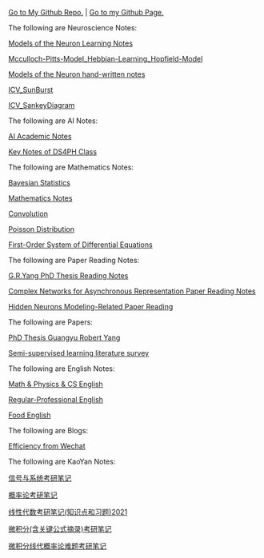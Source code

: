 [Go to My Github Repo.](https://github.com/HollisChen/NoteSharing) | [Go to my Github Page.](https://hollischen.github.io/NoteSharing/)

The following are Neuroscience Notes:

[Models of the Neuron Learning Notes](https://hollischen.github.io/NoteSharing/Models%20of%20the%20Neuron%20Class%20Notes/Models%20of%20the%20Neuron%20Learning%20Notes)

[Mcculloch-Pitts-Model_Hebbian-Learning_Hopfield-Model](https://hollischen.github.io/NoteSharing/Neuroscience%20and%20AI/Mcculloch-Pitts-Model_Hebbian-Learning_Hopfield-Model.html)

[Models of the Neuron hand-written notes](https://hollischen.github.io/NoteSharing/Models%20of%20the%20Neuron%20Class%20Notes/Models%20of%20the%20Neuron%20hand-written%20notes.pdf)

[ICV_SunBurst](https://hollischen.github.io/NoteSharing/Neuroscience%20and%20AI/ICV_Plots/ICV_SunBurst.html)

[ICV_SankeyDiagram](https://hollischen.github.io/NoteSharing/Neuroscience%20and%20AI/ICV_Plots/ICV_SankeyDiagram.html)

The following are AI Notes:

[AI Academic Notes](https://hollischen.github.io/NoteSharing/Neuroscience%20and%20AI/AI%20Academic%20Notes)

[Key Notes of DS4PH Class](https://hollischen.github.io/NoteSharing/DS4PH%20Class%20Notes/Key%20Notes%20of%20DS4PH%20Class)

The following are Mathematics Notes:

[Bayesian Statistics](https://hollischen.github.io/NoteSharing/Neuroscience%20and%20AI/Bayesian%20Statistics)

[Mathematics Notes](https://hollischen.github.io/NoteSharing/Math%20&%20Physics/Mathematics%20Notes)

[Convolution](https://hollischen.github.io/NoteSharing/Math%20&%20Physics/Convolution.pdf)

[Poisson Distribution](https://hollischen.github.io/NoteSharing/Math%20&%20Physics/Poisson%20Distribution.pdf)

[First-Order System of Differential Equations](https://hollischen.github.io/NoteSharing/Math%20&%20Physics/First-Order%20System%20of%20Differential%20Equations.pdf)

The following are Paper Reading Notes:

[G.R.Yang PhD Thesis Reading Notes](https://hollischen.github.io/NoteSharing/Neuroscience%20and%20AI/G.R.Yang%20PhD%20Thesis%20Reading%20Notes)

[Complex Networks for Asynchronous Representation Paper Reading Notes](https://hollischen.github.io/NoteSharing/ZhengHao%20Project/CNAP%20Paper%20Reading%20Notes)

[Hidden Neurons Modeling-Related Paper Reading](https://hollischen.github.io/NoteSharing/Shuqi%20Project/HNM%20Paper%20Reading%20Notes)

The following are Papers:

[PhD Thesis Guangyu Robert Yang](https://hollischen.github.io/NoteSharing/Papers/PhD%20Thesis%20Guangyu%20Robert%20Yang.pdf)

[Semi-supervised learning literature survey](https://hollischen.github.io/NoteSharing/Papers/Semi-supervised%20learning%20literature%20survey.pdf)

The following are English Notes:

[Math & Physics & CS English](https://hollischen.github.io/NoteSharing/English%20Notes/Math%20&%20Physics%20&%20CS%20English)

[Regular-Professional English](https://hollischen.github.io/NoteSharing/English%20Notes/Regular-Professional%20English)

[Food English](https://hollischen.github.io/NoteSharing/English%20Notes/Food%20English)

The following are Blogs:

[Efficiency from Wechat](https://mp.weixin.qq.com/mp/appmsgalbum?action=getalbum&album_id=1550412738877816833&__biz=MzI0NDU0OTIxOA==#wechat_redirect)

The following are KaoYan Notes:

[信号与系统考研笔记](https://hollischen.github.io/NoteSharing/KaoYan/%E4%BF%A1%E5%8F%B7%E4%B8%8E%E7%B3%BB%E7%BB%9F%E8%80%83%E7%A0%94%E7%AC%94%E8%AE%B0.pdf)

[概率论考研笔记](https://hollischen.github.io/NoteSharing/KaoYan/%E6%A6%82%E7%8E%87%E8%AE%BA%E8%80%83%E7%A0%94%E7%AC%94%E8%AE%B0.pdf)

[线性代数考研笔记(知识点和习题)2021](https://hollischen.github.io/NoteSharing/KaoYan/%E7%BA%BF%E6%80%A7%E4%BB%A3%E6%95%B0%E8%80%83%E7%A0%94%E7%AC%94%E8%AE%B0(%E7%9F%A5%E8%AF%86%E7%82%B9%E5%92%8C%E4%B9%A0%E9%A2%98)2021.pdf)

[微积分(含关键公式摘录)考研笔记](https://hollischen.github.io/NoteSharing/KaoYan/%E5%BE%AE%E7%A7%AF%E5%88%86(%E5%90%AB%E5%85%B3%E9%94%AE%E5%85%AC%E5%BC%8F%E6%91%98%E5%BD%95)%E8%80%83%E7%A0%94%E7%AC%94%E8%AE%B0.pdf)

[微积分线代概率论难题考研笔记](https://hollischen.github.io/NoteSharing/KaoYan/%E5%BE%AE%E7%A7%AF%E5%88%86%E7%BA%BF%E4%BB%A3%E6%A6%82%E7%8E%87%E8%AE%BA%E9%9A%BE%E9%A2%98%E8%80%83%E7%A0%94%E7%AC%94%E8%AE%B0.pdf)


